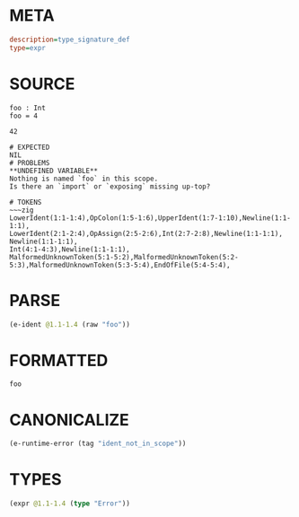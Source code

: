 # META
~~~ini
description=type_signature_def
type=expr
~~~
# SOURCE
~~~roc
foo : Int
foo = 4

42
~~~
~~~
# EXPECTED
NIL
# PROBLEMS
**UNDEFINED VARIABLE**
Nothing is named `foo` in this scope.
Is there an `import` or `exposing` missing up-top?

# TOKENS
~~~zig
LowerIdent(1:1-1:4),OpColon(1:5-1:6),UpperIdent(1:7-1:10),Newline(1:1-1:1),
LowerIdent(2:1-2:4),OpAssign(2:5-2:6),Int(2:7-2:8),Newline(1:1-1:1),
Newline(1:1-1:1),
Int(4:1-4:3),Newline(1:1-1:1),
MalformedUnknownToken(5:1-5:2),MalformedUnknownToken(5:2-5:3),MalformedUnknownToken(5:3-5:4),EndOfFile(5:4-5:4),
~~~
# PARSE
~~~clojure
(e-ident @1.1-1.4 (raw "foo"))
~~~
# FORMATTED
~~~roc
foo
~~~
# CANONICALIZE
~~~clojure
(e-runtime-error (tag "ident_not_in_scope"))
~~~
# TYPES
~~~clojure
(expr @1.1-1.4 (type "Error"))
~~~
